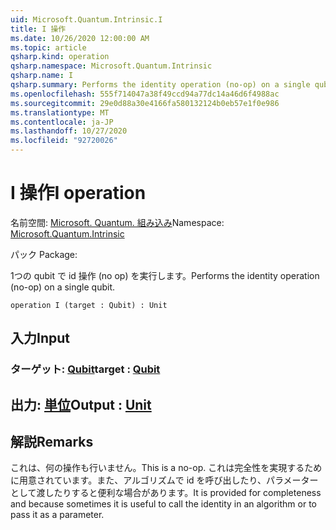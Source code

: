 ```yaml
---
uid: Microsoft.Quantum.Intrinsic.I
title: I 操作
ms.date: 10/26/2020 12:00:00 AM
ms.topic: article
qsharp.kind: operation
qsharp.namespace: Microsoft.Quantum.Intrinsic
qsharp.name: I
qsharp.summary: Performs the identity operation (no-op) on a single qubit.
ms.openlocfilehash: 555f714047a38f49ccd94a77dc14a46d6f4988ac
ms.sourcegitcommit: 29e0d88a30e4166fa580132124b0eb57e1f0e986
ms.translationtype: MT
ms.contentlocale: ja-JP
ms.lasthandoff: 10/27/2020
ms.locfileid: "92720026"
---
```

# <a name="i-operation"></a><span data-ttu-id="cfba6-102">I 操作</span><span class="sxs-lookup"><span data-stu-id="cfba6-102">I operation</span></span>

<span data-ttu-id="cfba6-103">名前空間: [Microsoft. Quantum. 組み込み](xref:Microsoft.Quantum.Intrinsic)</span><span class="sxs-lookup"><span data-stu-id="cfba6-103">Namespace: [Microsoft.Quantum.Intrinsic](xref:Microsoft.Quantum.Intrinsic)</span></span>

<span data-ttu-id="cfba6-104">パック [](https://nuget.org/packages/)</span><span class="sxs-lookup"><span data-stu-id="cfba6-104">Package: [](https://nuget.org/packages/)</span></span>


<span data-ttu-id="cfba6-105">1つの qubit で id 操作 (no op) を実行します。</span><span class="sxs-lookup"><span data-stu-id="cfba6-105">Performs the identity operation (no-op) on a single qubit.</span></span>

```qsharp
operation I (target : Qubit) : Unit
```


## <a name="input"></a><span data-ttu-id="cfba6-106">入力</span><span class="sxs-lookup"><span data-stu-id="cfba6-106">Input</span></span>

### <a name="target--qubit"></a><span data-ttu-id="cfba6-107">ターゲット: [Qubit](xref:microsoft.quantum.lang-ref.qubit)</span><span class="sxs-lookup"><span data-stu-id="cfba6-107">target : [Qubit](xref:microsoft.quantum.lang-ref.qubit)</span></span>





## <a name="output--unit"></a><span data-ttu-id="cfba6-108">出力: [単位](xref:microsoft.quantum.lang-ref.unit)</span><span class="sxs-lookup"><span data-stu-id="cfba6-108">Output : [Unit](xref:microsoft.quantum.lang-ref.unit)</span></span>



## <a name="remarks"></a><span data-ttu-id="cfba6-109">解説</span><span class="sxs-lookup"><span data-stu-id="cfba6-109">Remarks</span></span>

<span data-ttu-id="cfba6-110">これは、何の操作も行いません。</span><span class="sxs-lookup"><span data-stu-id="cfba6-110">This is a no-op.</span></span> <span data-ttu-id="cfba6-111">これは完全性を実現するために用意されています。また、アルゴリズムで id を呼び出したり、パラメーターとして渡したりすると便利な場合があります。</span><span class="sxs-lookup"><span data-stu-id="cfba6-111">It is provided for completeness and because sometimes it is useful to call the identity in an algorithm or to pass it as a parameter.</span></span>